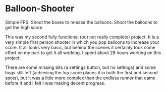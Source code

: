 # Balloon-Shooter
Simple FPS. Shoot the boxes to release the balloons. Shoot the balloons to get the high score.

This was my second fully functional (but not really complete) project. It is a very simple first person shooter in which you pop balloons to increase your score. It all looks very basic, but behind the scenes it certainly took some effort on my part to get it all working. I spent about 28 hours working on this project.

There are some missing bits (a settings button, but no settings) and some bugs still left (achieving the top score places it in both the first and second spots), but it was a little more complex than the endless runner that came before it and I felt I was making decent progress.
